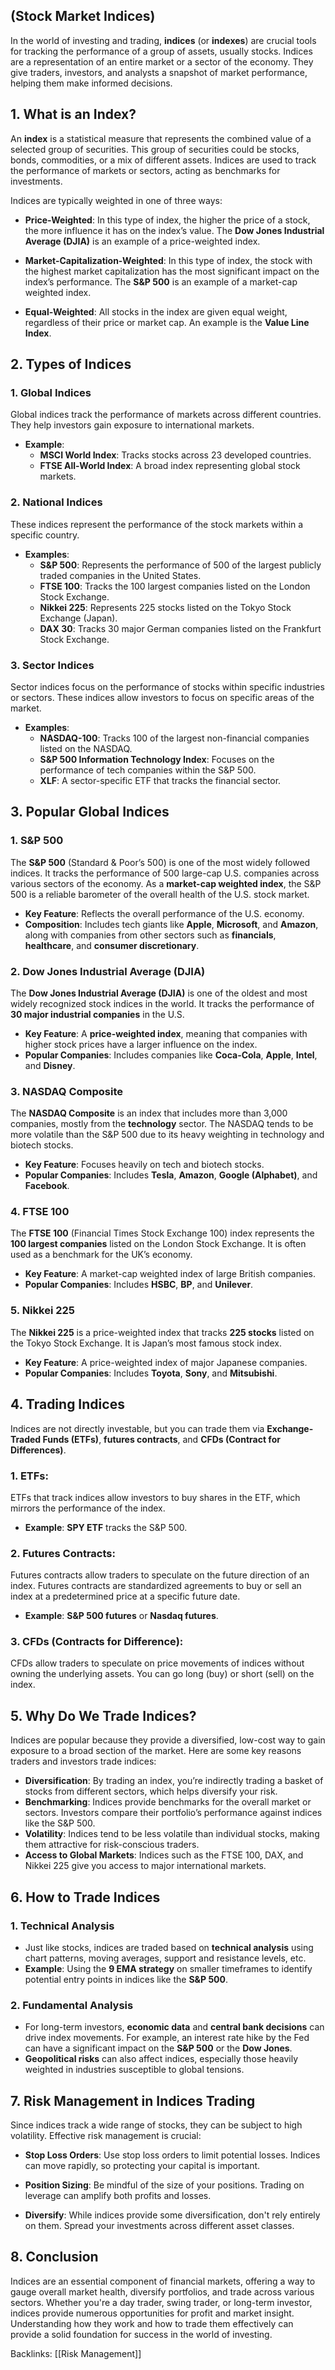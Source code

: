 ## (Stock Market Indices)

In the world of investing and trading, **indices** (or **indexes**) are crucial tools for tracking the performance of a group of assets, usually stocks. Indices are a representation of an entire market or a sector of the economy. They give traders, investors, and analysts a snapshot of market performance, helping them make informed decisions. 
## 1. **What is an Index?**

An **index** is a statistical measure that represents the combined value of a selected group of securities. This group of securities could be stocks, bonds, commodities, or a mix of different assets. Indices are used to track the performance of markets or sectors, acting as benchmarks for investments.

Indices are typically weighted in one of three ways:

- **Price-Weighted**: In this type of index, the higher the price of a stock, the more influence it has on the index’s value. The **Dow Jones Industrial Average (DJIA)** is an example of a price-weighted index.
  
- **Market-Capitalization-Weighted**: In this type of index, the stock with the highest market capitalization has the most significant impact on the index’s performance. The **S&P 500** is an example of a market-cap weighted index.
  
- **Equal-Weighted**: All stocks in the index are given equal weight, regardless of their price or market cap. An example is the **Value Line Index**.

## 2. **Types of Indices**

### 1. **Global Indices**
Global indices track the performance of markets across different countries. They help investors gain exposure to international markets.
  
- **Example**: 
  - **MSCI World Index**: Tracks stocks across 23 developed countries.
  - **FTSE All-World Index**: A broad index representing global stock markets.

### 2. **National Indices**
These indices represent the performance of the stock markets within a specific country.
  
- **Examples**:
  - **S&P 500**: Represents the performance of 500 of the largest publicly traded companies in the United States.
  - **FTSE 100**: Tracks the 100 largest companies listed on the London Stock Exchange.
  - **Nikkei 225**: Represents 225 stocks listed on the Tokyo Stock Exchange (Japan).
  - **DAX 30**: Tracks 30 major German companies listed on the Frankfurt Stock Exchange.

### 3. **Sector Indices**
Sector indices focus on the performance of stocks within specific industries or sectors. These indices allow investors to focus on specific areas of the market.
  
- **Examples**:
  - **NASDAQ-100**: Tracks 100 of the largest non-financial companies listed on the NASDAQ.
  - **S&P 500 Information Technology Index**: Focuses on the performance of tech companies within the S&P 500.
  - **XLF**: A sector-specific ETF that tracks the financial sector.
## 3. **Popular Global Indices**

### 1. **S&P 500**
The **S&P 500** (Standard & Poor’s 500) is one of the most widely followed indices. It tracks the performance of 500 large-cap U.S. companies across various sectors of the economy. As a **market-cap weighted index**, the S&P 500 is a reliable barometer of the overall health of the U.S. stock market.

- **Key Feature**: Reflects the overall performance of the U.S. economy.
- **Composition**: Includes tech giants like **Apple**, **Microsoft**, and **Amazon**, along with companies from other sectors such as **financials**, **healthcare**, and **consumer discretionary**.

### 2. **Dow Jones Industrial Average (DJIA)**
The **Dow Jones Industrial Average (DJIA)** is one of the oldest and most widely recognized stock indices in the world. It tracks the performance of **30 major industrial companies** in the U.S.

- **Key Feature**: A **price-weighted index**, meaning that companies with higher stock prices have a larger influence on the index.
- **Popular Companies**: Includes companies like **Coca-Cola**, **Apple**, **Intel**, and **Disney**.

### 3. **NASDAQ Composite**
The **NASDAQ Composite** is an index that includes more than 3,000 companies, mostly from the **technology** sector. The NASDAQ tends to be more volatile than the S&P 500 due to its heavy weighting in technology and biotech stocks.

- **Key Feature**: Focuses heavily on tech and biotech stocks.
- **Popular Companies**: Includes **Tesla**, **Amazon**, **Google (Alphabet)**, and **Facebook**.

### 4. **FTSE 100**
The **FTSE 100** (Financial Times Stock Exchange 100) index represents the **100 largest companies** listed on the London Stock Exchange. It is often used as a benchmark for the UK’s economy.

- **Key Feature**: A market-cap weighted index of large British companies.
- **Popular Companies**: Includes **HSBC**, **BP**, and **Unilever**.

### 5. **Nikkei 225**
The **Nikkei 225** is a price-weighted index that tracks **225 stocks** listed on the Tokyo Stock Exchange. It is Japan’s most famous stock index.

- **Key Feature**: A price-weighted index of major Japanese companies.
- **Popular Companies**: Includes **Toyota**, **Sony**, and **Mitsubishi**.
## 4. **Trading Indices**

Indices are not directly investable, but you can trade them via **Exchange-Traded Funds (ETFs)**, **futures contracts**, and **CFDs (Contract for Differences)**. 

### 1. **ETFs**: 
ETFs that track indices allow investors to buy shares in the ETF, which mirrors the performance of the index. 
- **Example**: **SPY ETF** tracks the S&P 500.

### 2. **Futures Contracts**: 
Futures contracts allow traders to speculate on the future direction of an index. Futures contracts are standardized agreements to buy or sell an index at a predetermined price at a specific future date.
- **Example**: **S&P 500 futures** or **Nasdaq futures**.

### 3. **CFDs (Contracts for Difference)**:
CFDs allow traders to speculate on price movements of indices without owning the underlying assets. You can go long (buy) or short (sell) on the index.

## 5. **Why Do We Trade Indices?**

Indices are popular because they provide a diversified, low-cost way to gain exposure to a broad section of the market. Here are some key reasons traders and investors trade indices:

- **Diversification**: By trading an index, you’re indirectly trading a basket of stocks from different sectors, which helps diversify your risk.
- **Benchmarking**: Indices provide benchmarks for the overall market or sectors. Investors compare their portfolio’s performance against indices like the S&P 500.
- **Volatility**: Indices tend to be less volatile than individual stocks, making them attractive for risk-conscious traders.
- **Access to Global Markets**: Indices such as the FTSE 100, DAX, and Nikkei 225 give you access to major international markets.

## 6. **How to Trade Indices**

### 1. **Technical Analysis**
   - Just like stocks, indices are traded based on **technical analysis** using chart patterns, moving averages, support and resistance levels, etc. 
   - **Example**: Using the **9 EMA strategy** on smaller timeframes to identify potential entry points in indices like the **S&P 500**.

### 2. **Fundamental Analysis**
   - For long-term investors, **economic data** and **central bank decisions** can drive index movements. For example, an interest rate hike by the Fed can have a significant impact on the **S&P 500** or the **Dow Jones**.
   - **Geopolitical risks** can also affect indices, especially those heavily weighted in industries susceptible to global tensions.

## 7. **Risk Management in Indices Trading**

Since indices track a wide range of stocks, they can be subject to high volatility. Effective risk management is crucial:

- **Stop Loss Orders**: Use stop loss orders to limit potential losses. Indices can move rapidly, so protecting your capital is important.
  
- **Position Sizing**: Be mindful of the size of your positions. Trading on leverage can amplify both profits and losses.
  
- **Diversify**: While indices provide some diversification, don't rely entirely on them. Spread your investments across different asset classes.

## 8. **Conclusion**

Indices are an essential component of financial markets, offering a way to gauge overall market health, diversify portfolios, and trade across various sectors. Whether you're a day trader, swing trader, or long-term investor, indices provide numerous opportunities for profit and market insight. Understanding how they work and how to trade them effectively can provide a solid foundation for success in the world of investing.

Backlinks: [[Risk Management]]